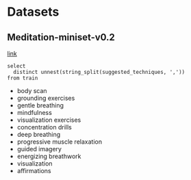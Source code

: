 # Datasets

## Meditation-miniset-v0.2

[link](https://huggingface.co/datasets/BuildaByte/Meditation-miniset-v0.2)


```{sql}
select
  distinct unnest(string_split(suggested_techniques, ','))
from train
```

- body scan
- grounding exercises
- gentle breathing
- mindfulness
- visualization exercises
- concentration drills
- deep breathing
- progressive muscle relaxation
- guided imagery
- energizing breathwork
- visualization
- affirmations
